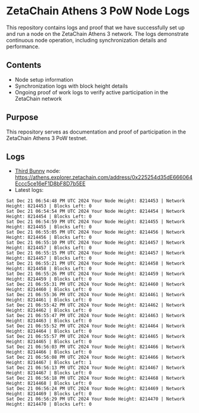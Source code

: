 # ZetaChain Athens 3 PoW Node Logs
This repository contains logs and proof that we have successfully set up and run a node on the ZetaChain Athens 3 network. The logs demonstrate continuous node operation, including synchronization details and performance.

## Contents
- Node setup information
- Synchronization logs with block height details
- Ongoing proof of work logs to verify active participation in the ZetaChain network

## Purpose
This repository serves as documentation and proof of participation in the ZetaChain Athens 3 PoW testnet.

## Logs

- [Third Bunny](https://thirdbunny.xyz/) node: https://athens.explorer.zetachain.com/address/0x225254d35dE666064Eccc5ce16eF1D8bF8D7b5EE
- Latest logs:
```
Sat Dec 21 06:54:48 PM UTC 2024 Your Node Height: 8214453 | Network Height: 8214453 | Blocks Left: 0
Sat Dec 21 06:54:54 PM UTC 2024 Your Node Height: 8214454 | Network Height: 8214454 | Blocks Left: 0
Sat Dec 21 06:54:59 PM UTC 2024 Your Node Height: 8214455 | Network Height: 8214455 | Blocks Left: 0
Sat Dec 21 06:55:05 PM UTC 2024 Your Node Height: 8214456 | Network Height: 8214456 | Blocks Left: 0
Sat Dec 21 06:55:10 PM UTC 2024 Your Node Height: 8214457 | Network Height: 8214457 | Blocks Left: 0
Sat Dec 21 06:55:15 PM UTC 2024 Your Node Height: 8214457 | Network Height: 8214457 | Blocks Left: 0
Sat Dec 21 06:55:21 PM UTC 2024 Your Node Height: 8214458 | Network Height: 8214458 | Blocks Left: 0
Sat Dec 21 06:55:26 PM UTC 2024 Your Node Height: 8214459 | Network Height: 8214459 | Blocks Left: 0
Sat Dec 21 06:55:31 PM UTC 2024 Your Node Height: 8214460 | Network Height: 8214460 | Blocks Left: 0
Sat Dec 21 06:55:36 PM UTC 2024 Your Node Height: 8214461 | Network Height: 8214461 | Blocks Left: 0
Sat Dec 21 06:55:42 PM UTC 2024 Your Node Height: 8214462 | Network Height: 8214462 | Blocks Left: 0
Sat Dec 21 06:55:47 PM UTC 2024 Your Node Height: 8214463 | Network Height: 8214463 | Blocks Left: 0
Sat Dec 21 06:55:52 PM UTC 2024 Your Node Height: 8214464 | Network Height: 8214464 | Blocks Left: 0
Sat Dec 21 06:55:57 PM UTC 2024 Your Node Height: 8214465 | Network Height: 8214465 | Blocks Left: 0
Sat Dec 21 06:56:03 PM UTC 2024 Your Node Height: 8214466 | Network Height: 8214466 | Blocks Left: 0
Sat Dec 21 06:56:08 PM UTC 2024 Your Node Height: 8214466 | Network Height: 8214467 | Blocks Left: 1
Sat Dec 21 06:56:13 PM UTC 2024 Your Node Height: 8214467 | Network Height: 8214467 | Blocks Left: 0
Sat Dec 21 06:56:18 PM UTC 2024 Your Node Height: 8214468 | Network Height: 8214468 | Blocks Left: 0
Sat Dec 21 06:56:24 PM UTC 2024 Your Node Height: 8214469 | Network Height: 8214469 | Blocks Left: 0
Sat Dec 21 06:56:29 PM UTC 2024 Your Node Height: 8214470 | Network Height: 8214470 | Blocks Left: 0
```
